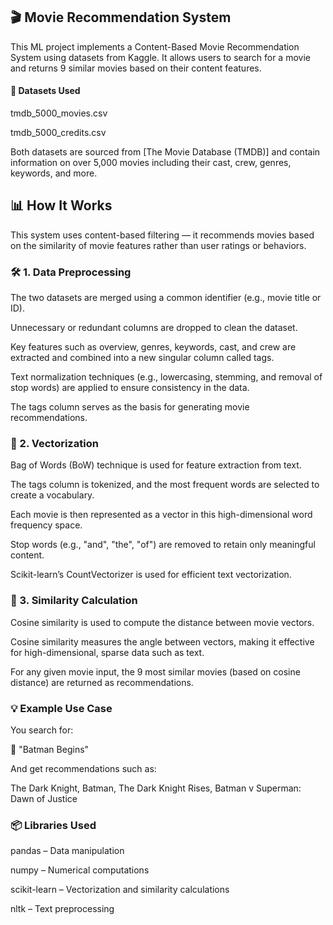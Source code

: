 ## 🎬 Movie Recommendation System
This ML project implements a Content-Based Movie Recommendation System using datasets from Kaggle. It allows users to search for a movie and returns 9 similar movies based on their content features.

#### 📁 Datasets Used
tmdb_5000_movies.csv

tmdb_5000_credits.csv

Both datasets are sourced from [The Movie Database (TMDB)] and contain information on over 5,000 movies including their cast, crew, genres, keywords, and more. 

## 📊 How It Works
This system uses content-based filtering — it recommends movies based on the similarity of movie features rather than user ratings or behaviors.

### 🛠️ 1. Data Preprocessing
The two datasets are merged using a common identifier (e.g., movie title or ID).

Unnecessary or redundant columns are dropped to clean the dataset.

Key features such as overview, genres, keywords, cast, and crew are extracted and combined into a new singular column called tags.

Text normalization techniques (e.g., lowercasing, stemming, and removal of stop words) are applied to ensure consistency in the data.

The tags column serves as the basis for generating movie recommendations.

### 🧠 2. Vectorization
Bag of Words (BoW) technique is used for feature extraction from text.

The tags column is tokenized, and the most frequent words are selected to create a vocabulary.

Each movie is then represented as a vector in this high-dimensional word frequency space.

Stop words (e.g., "and", "the", "of") are removed to retain only meaningful content.

Scikit-learn’s CountVectorizer is used for efficient text vectorization.

### 📐 3. Similarity Calculation
Cosine similarity is used to compute the distance between movie vectors.

Cosine similarity measures the angle between vectors, making it effective for high-dimensional, sparse data such as text.

For any given movie input, the 9 most similar movies (based on cosine distance) are returned as recommendations.

### 💡 Example Use Case
You search for:

🎥 "Batman Begins"

And get recommendations such as:

The Dark Knight, Batman, The Dark Knight Rises, Batman v Superman: Dawn of Justice

### 📦 Libraries Used
pandas – Data manipulation

numpy – Numerical computations

scikit-learn – Vectorization and similarity calculations

nltk – Text preprocessing 
